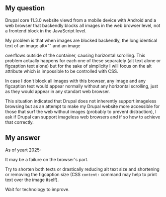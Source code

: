 ## My question

Drupal core 11.3.0 website viewd from a mobile device with Android and a web browser that backendly blocks all images in the web browser level, not a frontend block in the JavaScript level.

My problem is that when images are blocked backendly, the long identical text of an image alt="" and an image <figcaption> overflows outside of the container, causing horizontal scrolling.
This problem actually happens for each one of these separately (alt text alone or figcaption text alone) but for the sake of simplicity I will focus on the alt attribute which is impossible to be controlled with CSS.

In case I don't block all images with this browser, any image and any figcaption text would appear normally without any horizontal scrolling, just as they would appear in any standart web browser.

This situation indicated that Drupal does not inherently support imageless browsing but as an attempt to make my Drupal website more accessible for those that surf the web without images (probably to prevent distraction), I ask if Drupal can support imageless web browsers and if so how to achieve that correctly.

## My answer

As of yeart 2025:

It may be a failure on the browser's part.

Try to shorten both texts or drastically reducing alt text size and shortening or removing the figcaption size (CSS `content:` command may help to print text over the image itself).

Wait for technology to improve.
